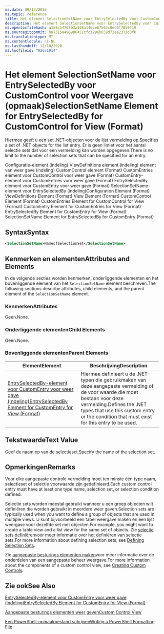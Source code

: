 ```yaml
---
ms.date: 09/13/2016
ms.topic: reference
title: Het element SelectionSetName voor EntrySelectedBy voor CustomControl voor Weergave (opmaak)
description: Het element SelectionSetName voor EntrySelectedBy voor CustomControl voor Weergave (opmaak)
ms.openlocfilehash: a158c5476fb3a168a146ce67565c0ed6f7859519
ms.sourcegitcommit: ba7315a496986451cfc1296b659d73ea2373d3f0
ms.translationtype: MT
ms.contentlocale: nl-NL
ms.lasthandoff: 12/10/2020
ms.locfileid: "92651914"
---
```

# <a name="selectionsetname-element-for-entryselectedby-for-customcontrol-for-view-format"></a><span data-ttu-id="bf26f-103">Het element SelectionSetName voor EntrySelectedBy voor CustomControl voor Weergave (opmaak)</span><span class="sxs-lookup"><span data-stu-id="bf26f-103">SelectionSetName Element for EntrySelectedBy for CustomControl for View (Format)</span></span>

<span data-ttu-id="bf26f-104">Hiermee geeft u een set .NET-objecten voor de lijst vermelding op.</span><span class="sxs-lookup"><span data-stu-id="bf26f-104">Specifies a set of .NET objects for the list entry.</span></span> <span data-ttu-id="bf26f-105">Er is geen limiet voor het aantal selectie sets dat voor een vermelding kan worden opgegeven.</span><span class="sxs-lookup"><span data-stu-id="bf26f-105">There is no limit to the number of selection sets that can be specified for an entry.</span></span>

<span data-ttu-id="bf26f-106">Configuratie-element (indeling) ViewDefinitions element (indeling) element van weer gave (indeling) CustomControl element (Format) CustomEntries element voor CustomControl voor weer gave (Format) CustomEntry-element voor CustomEntries voor weer gave (Format) EntrySelectedBy element voor CustomEntry voor weer gave (Format) SelectionSetName-element voor EntrySelectedBy (indeling)</span><span class="sxs-lookup"><span data-stu-id="bf26f-106">Configuration Element (Format) ViewDefinitions Element (Format) View Element (Format) CustomControl Element (Format) CustomEntries Element for CustomControl for View (Format) CustomEntry Element for CustomEntries for View (Format) EntrySelectedBy Element for CustomEntry for View (Format) SelectionSetName Element for EntrySelectedBy for CustomEntry (Format)</span></span>

## <a name="syntax"></a><span data-ttu-id="bf26f-107">Syntax</span><span class="sxs-lookup"><span data-stu-id="bf26f-107">Syntax</span></span>

```xml
<SelectionSetName>NameofSelectionSet</SelectionSetName>
```

## <a name="attributes-and-elements"></a><span data-ttu-id="bf26f-108">Kenmerken en elementen</span><span class="sxs-lookup"><span data-stu-id="bf26f-108">Attributes and Elements</span></span>

<span data-ttu-id="bf26f-109">In de volgende secties worden kenmerken, onderliggende elementen en het bovenliggende element van het `SelectionSetName` element beschreven.</span><span class="sxs-lookup"><span data-stu-id="bf26f-109">The following sections describe attributes, child elements, and the parent element of the `SelectionSetName` element.</span></span>

### <a name="attributes"></a><span data-ttu-id="bf26f-110">Kenmerken</span><span class="sxs-lookup"><span data-stu-id="bf26f-110">Attributes</span></span>

<span data-ttu-id="bf26f-111">Geen.</span><span class="sxs-lookup"><span data-stu-id="bf26f-111">None.</span></span>

### <a name="child-elements"></a><span data-ttu-id="bf26f-112">Onderliggende elementen</span><span class="sxs-lookup"><span data-stu-id="bf26f-112">Child Elements</span></span>

<span data-ttu-id="bf26f-113">Geen.</span><span class="sxs-lookup"><span data-stu-id="bf26f-113">None.</span></span>

### <a name="parent-elements"></a><span data-ttu-id="bf26f-114">Bovenliggende elementen</span><span class="sxs-lookup"><span data-stu-id="bf26f-114">Parent Elements</span></span>

|<span data-ttu-id="bf26f-115">Element</span><span class="sxs-lookup"><span data-stu-id="bf26f-115">Element</span></span>|<span data-ttu-id="bf26f-116">Beschrijving</span><span class="sxs-lookup"><span data-stu-id="bf26f-116">Description</span></span>|
|-------------|-----------------|
|[<span data-ttu-id="bf26f-117">EntrySelectedBy-element voor CustomEntry voor weer gave (indeling)</span><span class="sxs-lookup"><span data-stu-id="bf26f-117">EntrySelectedBy Element for CustomEntry for View (Format)</span></span>](./entryselectedby-element-for-customentry-for-customcontrol-for-view-format.md)|<span data-ttu-id="bf26f-118">Hiermee definieert u de .NET-typen die gebruikmaken van deze aangepaste vermelding of de voor waarde die moet bestaan voor deze vermelding.</span><span class="sxs-lookup"><span data-stu-id="bf26f-118">Defines the .NET types that use this custom entry or the condition that must exist for this entry to be used.</span></span>|

## <a name="text-value"></a><span data-ttu-id="bf26f-119">Tekstwaarde</span><span class="sxs-lookup"><span data-stu-id="bf26f-119">Text Value</span></span>

<span data-ttu-id="bf26f-120">Geef de naam op van de selectieset.</span><span class="sxs-lookup"><span data-stu-id="bf26f-120">Specify the name of the selection set.</span></span>

## <a name="remarks"></a><span data-ttu-id="bf26f-121">Opmerkingen</span><span class="sxs-lookup"><span data-stu-id="bf26f-121">Remarks</span></span>

<span data-ttu-id="bf26f-122">Voor elke aangepaste controle vermelding moet ten minste één type naam, selectieset of selectie voorwaarde zijn gedefinieerd.</span><span class="sxs-lookup"><span data-stu-id="bf26f-122">Each custom control entry must have at least one type name, selection set, or selection condition defined.</span></span>

<span data-ttu-id="bf26f-123">Selectie sets worden meestal gebruikt wanneer u een groep objecten wilt definiëren die worden gebruikt in meerdere weer gaven.</span><span class="sxs-lookup"><span data-stu-id="bf26f-123">Selection sets are typically used when you want to define a group of objects that are used in multiple views.</span></span> <span data-ttu-id="bf26f-124">U kunt bijvoorbeeld een tabel weergave maken en een lijst weergave voor dezelfde set met objecten.</span><span class="sxs-lookup"><span data-stu-id="bf26f-124">For example, you might want to create a table view and a list view for the same set of objects.</span></span> <span data-ttu-id="bf26f-125">Zie [selectie sets definiëren](./defining-selection-sets.md)voor meer informatie over het definiëren van selectie sets.</span><span class="sxs-lookup"><span data-stu-id="bf26f-125">For more information about defining selection sets, see [Defining Selection Sets](./defining-selection-sets.md).</span></span>

<span data-ttu-id="bf26f-126">Zie [aangepaste besturings elementen maken](./creating-custom-controls.md)voor meer informatie over de onderdelen van een aangepaste beheer weergave.</span><span class="sxs-lookup"><span data-stu-id="bf26f-126">For more information about the components of a custom control view, see [Creating Custom Controls](./creating-custom-controls.md).</span></span>

## <a name="see-also"></a><span data-ttu-id="bf26f-127">Zie ook</span><span class="sxs-lookup"><span data-stu-id="bf26f-127">See Also</span></span>

[<span data-ttu-id="bf26f-128">EntrySelectedBy-element voor CustomEntry voor weer gave (indeling)</span><span class="sxs-lookup"><span data-stu-id="bf26f-128">EntrySelectedBy Element for CustomEntry for View (Format)</span></span>](./entryselectedby-element-for-customentry-for-customcontrol-for-view-format.md)

[<span data-ttu-id="bf26f-129">Aangepaste besturings elementen weer geven</span><span class="sxs-lookup"><span data-stu-id="bf26f-129">Custom Control View</span></span>](./creating-custom-controls.md)

[<span data-ttu-id="bf26f-130">Een PowerShell-opmaakbestand schrijven</span><span class="sxs-lookup"><span data-stu-id="bf26f-130">Writing a PowerShell Formatting File</span></span>](./writing-a-powershell-formatting-file.md)

